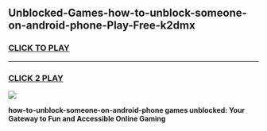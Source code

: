 
## Unblocked-Games-how-to-unblock-someone-on-android-phone-Play-Free-k2dmx
<h3>
<a href="https://premium76.site?title=how-to-unblock-someone-on-android-phone&ref=21A">CLICK TO PLAY</a></h3>
<hr>

<h3>
<a href="https://premium76.site?title=how-to-unblock-someone-on-android-phone&ref=21A">CLICK 2 PLAY</a>
  
</h3>

<a href="https://premium76.site?title=how-to-unblock-someone-on-android-phone&ref=21A"><img src="https://clearcache.store/games.png"></a>


**how-to-unblock-someone-on-android-phone games unblocked: Your Gateway to Fun and Accessible Online Gaming**
